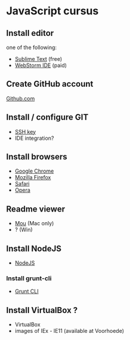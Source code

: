 # JavaScript cursus

## Install editor

one of the following:

* [Sublime Text](http://www.sublimetext.com/) (free)
* [WebStorm IDE](http://www.jetbrains.com/webstorm/) (paid)

## Create GitHub account

[Github.com](https://github.com/)

## Install / configure GIT

* [SSH key](https://help.github.com/articles/generating-ssh-keys)
* IDE integration?

## Install browsers

* [Google Chrome](https://www.google.com/intl/en/chrome/browser/)
* [Mozilla Firefox](http://www.mozilla.org/en-US/firefox/new/)
* [Safari](https://www.apple.com/safari/)
* [Opera](http://www.opera.com/)

## Readme viewer

* [Mou](http://mouapp.com/) (Mac only)
* ? (Win)

## Install NodeJS

* [NodeJS](http://nodejs.org/)

### Install grunt-cli

* [Grunt CLI](http://gruntjs.com/getting-started)

## Install VirtualBox ?

* VirtualBox
* images of IEx - IE11 (available at Voorhoede)





